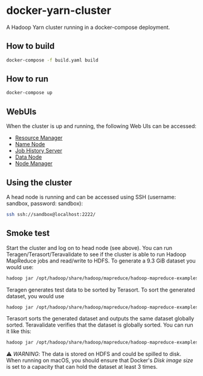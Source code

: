 # docker-yarn-cluster

A Hadoop Yarn cluster running in a docker-compose deployment.

## How to build

```bash
docker-compose -f build.yaml build
```

## How to run

```bash
docker-compose up
```

## WebUIs

When the cluster is up and running, the following Web UIs can be accessed:

* [Resource Manager](http://localhost:8088/cluster)
* [Name Node](http://localhost:9870/dfshealth.html#tab-overview)
* [Job History Server](http://localhost:19888/jobhistory)
* [Data Node](http://localhost:9864/datanode.html)
* [Node Manager](http://localhost:8042/node)

## Using the cluster

A head node is running and can be accessed using SSH (username: sandbox, password: sandbox):

```bash
ssh ssh://sandbox@localhost:2222/
```

## Smoke test

Start the cluster and log on to head node (see above). You can run Teragen/Terasort/Teravalidate to see if the cluster is able to
run Hadoop MapReduce jobs and read/write to HDFS. To generate a 9.3 GiB dataset you would use:

```bash
hadoop jar /opt/hadoop/share/hadoop/mapreduce/hadoop-mapreduce-examples-*.jar teragen 100000000 /user/sandbox/teragen
```

Teragen generates test data to be sorted by Terasort. To sort the generated dataset, you would use

```bash
hadoop jar /opt/hadoop/share/hadoop/mapreduce/hadoop-mapreduce-examples-*.jar terasort /user/sandbox/teragen /user/sandbox/terasort
```

Terasort sorts the generated dataset and outputs the same dataset globally sorted. Teravalidate verifies that the dataset is
globally sorted. You can run it like this:

```bash
hadoop jar /opt/hadoop/share/hadoop/mapreduce/hadoop-mapreduce-examples-*.jar teravalidate /user/sandbox/terasort /user/sandbox/teravalidate
```

:warning: *WARNING*: The data is stored on HDFS and could be spilled to disk. When running on macOS, you should ensure that Docker's *Disk image size*
is set to a capacity that can hold the dataset at least 3 times.
